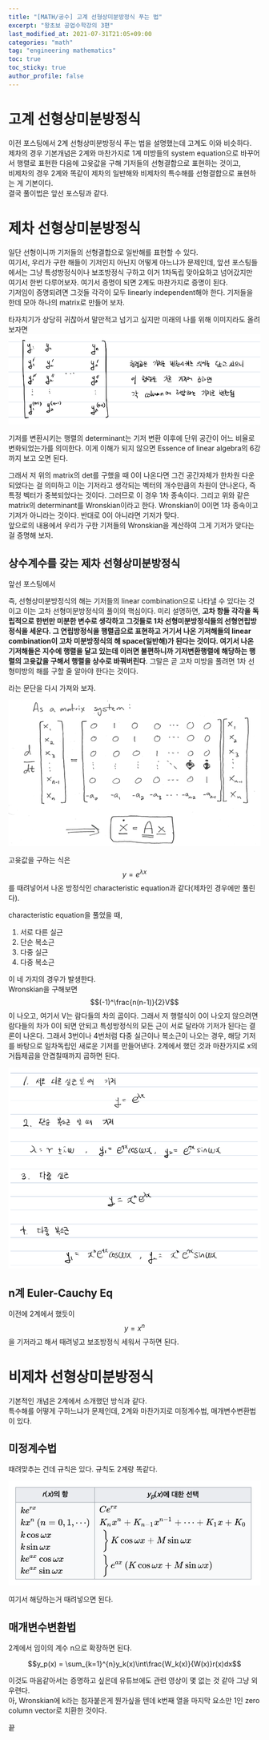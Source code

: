 ```yaml
---
title: "[MATH/공수] 고계 선형상미분방정식 푸는 법"
excerpt: "왕초보 공업수학강의 3편"
last_modified_at: 2021-07-31T21:05+09:00
categories: "math"
tag: "engineering mathematics"
toc: true
toc_sticky: true
author_profile: false
---
```


# 고계 선형상미분방정식

이전 포스팅에서 2계 선형상미분방정식 푸는 법을 설명했는데 고계도 이와 비슷하다.  
제차의 경우 기본개념은 2계와 마찬가지로 1계 미방들의 system equation으로 바꾸어서 행렬로 표현한 다음에 고윳값을 구해 기저들의 선형결합으로 표현하는 것이고,  
비제차의 경우 2계와 똑같이 제차의 일반해와 비제차의 특수해를 선형결합으로 표현하는 게 기본이다.  
결국 풀이법은 앞선 포스팅과 같다.  

# 제차 선형상미분방정식

일단 선형이니까 기저들의 선형결합으로 일반해를 표현할 수 있다.  
여기서, 우리가 구한 해들이 기저인지 아닌지 어떻게 아느냐가 문제인데, 앞선 포스팅들에서는 그냥 특성방정식이나 보조방정식 구하고 이거 1차독립 맞아요하고 넘어갔지만 여기서 한번 다루어보자. 여기서 증명이 되면 2계도 마찬가지로 증명이 된다.  
기저임이 증명되려면 그것들 각각이 모두 linearly independent해야 한다. 기저들을 한데 모아 하나의 matrix로 만들어 보자.  

타자치기가 상당히 귀찮아서 말만적고 넘기고 싶지만 미래의 나를 위해 이미지라도 올려보자면  
![basisMatrix](/assets/math/basisMatrix.png)

기저를 변환시키는 행렬의 determinant는 기저 변환 이후에 단위 공간이 어느 비율로 변화되었는가를 의미한다. 이게 이해가 되지 않으면 Essence of linear algebra의 6강까지 보고 오면 된다.  

그래서 저 위의 matrix의 det를 구했을 때 0이 나온다면 그건 공간자체가 한차원 다운되었다는 걸 의미하고 이는 기저라고 생각되는 벡터의 개수만큼의 차원이 안나온다, 즉 특정 벡터가 중복되었다는 것이다. 그러므로 이 경우 1차 종속이다. 그리고 위와 같은 matrix의 determinant를 Wronskian이라고 한다. Wronskian이 0이면 1차 종속이고 기저가 아니라는 것이다. 반대로 0이 아니라면 기저가 맞다.  
앞으로의 내용에서 우리가 구한 기저들의 Wronskian을 계산하여 그게 기저가 맞다는걸 증명해 보자.

## 상수계수를 갖는 제차 선형상미분방정식

앞선 포스팅에서

즉, 선형상미분방정식의 해는 기저들의 linear combination으로 나타낼 수 있다는 것이고 이는 고차 선형미분방정식의 풀이의 핵심이다. 미리 설명하면, **고차 항들 각각을 독립적으로 한번만 미분한 변수로 생각하고 그것들로 1차 선형미분방정식들의  선형연립방정식을 세운다. 그 연립방정식을 행렬곱으로 표현하고 거기서 나온 기저해들의 linear combination이 고차 미분방정식의 해 space(일반해)가 된다는 것이다. 여기서 나온 기저해들은 지수에 행렬을 달고 있는데 이러면 불편하니까 기저변환행렬에 해당하는 행렬의 고윳값을 구해서 행렬을 상수로 바꿔버린다**.  그말은 곧 고차 미방을 풀려면 1차 선형미방의 해를 구할 줄 알아야 한다는 것이다.  

라는 문단을 다시 가져와 보자.  

![matrix system](/assets/math/systemEq.png)

고윳값을 구하는 식은 $$y = e^{\lambda x}$$ 를 때려넣어서 나온 방정식인 characteristic equation과 같다(제차인 경우에만 풀린다).  

characteristic equation을 풀었을 때,  
1. 서로 다른 실근  
2. 단순 복소근  
3. 다중 실근  
4. 다중 복소근  

이 네 가지의 경우가 발생한다.  
Wronskian을 구해보면 $$(-1)^\frac{n(n-1)}{2}V$$ 이 나오고, 여기서 V는 람다들의 차의 곱이다.  그래서 저 행렬식이 0이 나오지 않으려면 람다들의 차가 0이 되면 안되고 특성방정식의 모든 근이 서로 달라야 기저가 된다는 결론이 나온다.  그래서 3번이나 4번처럼 다중 실근이나 복소근이 나오는 경우, 해당 기저를 바탕으로 일차독립인 새로운 기저를 만들어낸다. 2계에서 했던 것과 마찬가지로 x의 거듭제곱을 안겹칠때까지 곱하면 된다.  

![case of basis](/assets/math/caseOfBasis.png)

## n계 Euler-Cauchy Eq

이전에 2계에서 했듯이 $$y = x^n$$ 을 기저라고 해서 때려넣고 보조방정식 세워서 구하면 된다.  

# 비제차 선형상미분방정식

기본적인 개념은 2계에서 소개했던 방식과 같다.  
특수해를 어떻게 구하느냐가 문제인데, 2계와 마찬가지로 미정계수법, 매개변수변환법이 있다.  

## 미정계수법

때려맞추는 건데 규칙은 있다. 규칙도 2계랑 똑같다.  

![미정계수법](/assets/math/undeterminedCoefficient.png)

여기서 해당하는거 때려넣으면 된다.  

## 매개변수변환법

2계에서 임이의 계수 n으로 확장하면 된다.

$$y_p(x) = \sum_{k=1}^{n}y_k(x)\int\frac{W_k(x)}{W(x)}r(x)dx$$  

이것도 마음같아서는 증명하고 싶은데 유튜브에도 관련 영상이 몇 없는 것 같아 그냥 외우련다.  
아, Wronskian에 k라는 첨자붙은게 뭔가싶을 텐데 k번째 열을 마지막 요소만 1인 zero column vector로 치환한 것이다.  

끝